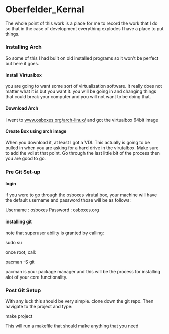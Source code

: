 # Oberfelder_Kernal

The whole point of this work is a place for me to record the work that I do so that in the case of development everything explodes I have a place to put things.

### Installing Arch

So some of this I had built on old installed programs so it won't be perfect but here it goes.

#### Install Virtualbox

you are going to want some sort of virtualization software. It really does not matter what it is but you want it. you will be going in and changing things that could break your computer and you will not want to be doing that.

#### Download Arch

I went to www.osboxes.org/arch-linux/ and  got the virtualbox 64bit image

#### Create Box using arch image

When you download it, at least I got a VDI. This actually is going to be pulled in when you are asking for a hard drive in the virutalbox. Make sure to add the vdi at that point. Go through the last little bit of the process then you are good to go.

### Pre Git Set-up

#### login

if you were to go through the osboxes virutal box, your machine will have the default username and password those will be as follows:

Username : osboxes
Password : osboxes.org

#### installing git

note that superuser ability is granted by calling: 

sudo su

once root, call:

pacman -S git

pacman is your package manager and this will be the process for installing alot of your core functionality.

### Post Git Setup

With any luck this should be very simple. clone down the git repo. Then navigate to the project and type:

make project

This will run a makefile that should make anything that you need

